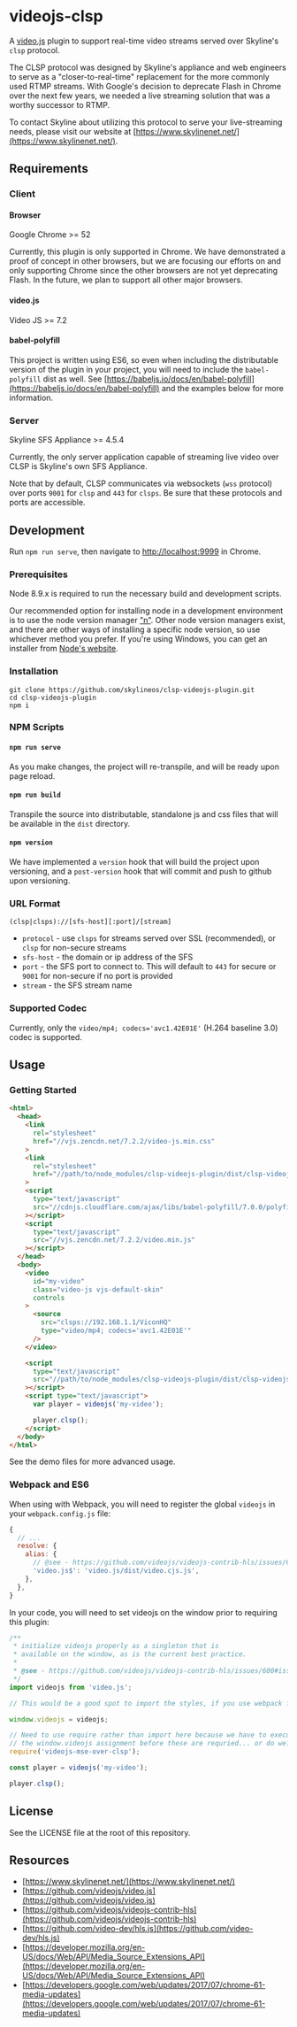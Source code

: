 # videojs-clsp

A [video.js](https://github.com/videojs/video.js) plugin to support real-time video streams served over Skyline's `clsp` protocol.

The CLSP protocol was designed by Skyline's appliance and web engineers to serve as a "closer-to-real-time" replacement for the more commonly used RTMP streams.  With Google's decision to deprecate Flash in Chrome over the next few years, we needed a live streaming solution that was a worthy successor to RTMP.

To contact Skyline about utilizing this protocol to serve your live-streaming needs, please visit our website at [https://www.skylinenet.net/](https://www.skylinenet.net/).


## Requirements

### Client

#### Browser

Google Chrome >= 52

Currently, this plugin is only supported in Chrome.  We have demonstrated a proof of concept in other browsers, but we are focusing our efforts on and only supporting Chrome since the other browsers are not yet deprecating Flash.  In the future, we plan to support all other major browsers.

#### video.js

Video JS >= 7.2

#### babel-polyfill

This project is written using ES6, so even when including the distributable version of the plugin in your project, you will need to include the `babel-polyfill` dist as well.  See [https://babeljs.io/docs/en/babel-polyfill](https://babeljs.io/docs/en/babel-polyfill) and the examples below for more information.


### Server

Skyline SFS Appliance >= 4.5.4

Currently, the only server application capable of streaming live video over CLSP is Skyline's own SFS Appliance.

Note that by default, CLSP communicates via websockets (`wss` protocol) over ports `9001` for `clsp` and `443` for `clsps`.  Be sure that these protocols and ports are accessible.


## Development

Run `npm run serve`, then navigate to [http://localhost:9999](http://localhost:9999) in Chrome.

### Prerequisites

Node 8.9.x is required to run the necessary build and development scripts.

Our recommended option for installing node in a development environment is to use the node version manager ["n"](https://github.com/tj/n).  Other node version managers exist, and there are other ways of installing a specific node version, so use whichever method you prefer.  If you're using Windows, you can get an installer from [Node's website](https://nodejs.org/en/download/).

### Installation

```
git clone https://github.com/skylineos/clsp-videojs-plugin.git
cd clsp-videojs-plugin
npm i
```

### NPM Scripts

#### `npm run serve`

As you make changes, the project will re-transpile, and will be ready upon page reload.

#### `npm run build`

Transpile the source into distributable, standalone js and css files that will be available in the `dist` directory.

#### `npm version`

We have implemented a `version` hook that will build the project upon versioning, and a `post-version` hook that will commit and push to github upon versioning.


### URL Format

`(clsp|clsps)://[sfs-host][:port]/[stream]`

* `protocol` - use `clsps` for streams served over SSL (recommended), or `clsp` for non-secure streams
* `sfs-host` - the domain or ip address of the SFS
* `port` - the SFS port to connect to.  This will default to `443` for secure or `9001` for non-secure if no port is provided
* `stream` - the SFS stream name


### Supported Codec

Currently, only the `video/mp4; codecs='avc1.42E01E'` (H.264 baseline 3.0) codec is supported.


## Usage

### Getting Started

```html
<html>
  <head>
    <link
      rel="stylesheet"
      href="//vjs.zencdn.net/7.2.2/video-js.min.css"
    >
    <link
      rel="stylesheet"
      href="//path/to/node_modules/clsp-videojs-plugin/dist/clsp-videojs-plugin.min.css"
    >
    <script
      type="text/javascript"
      src="//cdnjs.cloudflare.com/ajax/libs/babel-polyfill/7.0.0/polyfill.min.js"
    ></script>
    <script
      type="text/javascript"
      src="//vjs.zencdn.net/7.2.2/video.min.js"
    ></script>
  </head>
  <body>
    <video
      id="my-video"
      class="video-js vjs-default-skin"
      controls
    >
      <source
        src="clsps://192.168.1.1/ViconHQ"
        type="video/mp4; codecs='avc1.42E01E'"
      />
    </video>

    <script
      type="text/javascript"
      src="//path/to/node_modules/clsp-videojs-plugin/dist/clsp-videojs-plugin.min.js"
    ></script>
    <script type="text/javascript">
      var player = videojs('my-video');

      player.clsp();
    </script>
  </body>
</html>
```

See the demo files for more advanced usage.


### Webpack and ES6

When using with Webpack, you will need to register the global `videojs` in your `webpack.config.js` file:

```javascript
{
  // ...
  resolve: {
    alias: {
      // @see - https://github.com/videojs/videojs-contrib-hls/issues/600#issuecomment-321281442
      'video.js$': 'video.js/dist/video.cjs.js',
    },
  },
}
```

In your code, you will need to set videojs on the window prior to requiring this plugin:

```javascript
/**
 * initialize videojs properly as a singleton that is
 * available on the window, as is the current best practice.
 *
 * @see - https://github.com/videojs/videojs-contrib-hls/issues/600#issuecomment-321281442
 */
import videojs from 'video.js';

// This would be a good spot to import the styles, if you use webpack for css

window.videojs = videojs;

// Need to use require rather than import here because we have to execute
// the window.videojs assignment before these are requried... or do we?
require('videojs-mse-over-clsp');

const player = videojs('my-video');

player.clsp();
```

## License

See the LICENSE file at the root of this repository.


## Resources

* [https://www.skylinenet.net/](https://www.skylinenet.net/)
* [https://github.com/videojs/video.js](https://github.com/videojs/video.js)
* [https://github.com/videojs/videojs-contrib-hls](https://github.com/videojs/videojs-contrib-hls)
* [https://github.com/video-dev/hls.js](https://github.com/video-dev/hls.js)
* [https://developer.mozilla.org/en-US/docs/Web/API/Media_Source_Extensions_API](https://developer.mozilla.org/en-US/docs/Web/API/Media_Source_Extensions_API)
* [https://developers.google.com/web/updates/2017/07/chrome-61-media-updates](https://developers.google.com/web/updates/2017/07/chrome-61-media-updates)
